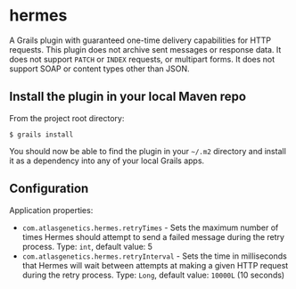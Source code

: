 # hermes
A Grails plugin with guaranteed one-time delivery capabilities for HTTP requests.  This plugin does not archive sent
messages or response data.  It does not support `PATCH` or `INDEX` requests, or multipart forms.  It does not support
SOAP or content types other than JSON.

## Install the plugin in your local Maven repo

From the project root directory:

`$ grails install`

You should now be able to find the plugin in your `~/.m2` directory and install it as a dependency into any of your
local Grails apps.

## Configuration

Application properties:

* `com.atlasgenetics.hermes.retryTimes` - Sets the maximum number of times Hermes should attempt to send a failed
message during the retry process.  Type: `int`, default value: 5
* `com.atlasgenetics.hermes.retryInterval` - Sets the time in milliseconds that Hermes will wait between attempts at
making a given HTTP request during the retry process.  Type: `Long`, default value: `10000L` (10 seconds)
